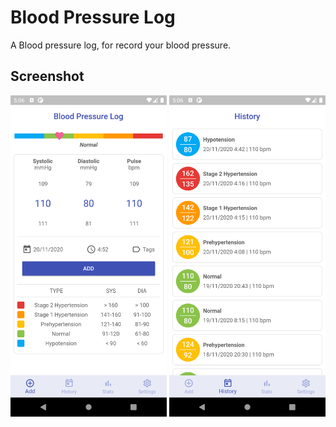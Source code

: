 # Blood Pressure Log

A Blood pressure log, for record your blood pressure.

## Screenshot

<img src="https://raw.githubusercontent.com/anoochit/blood_pressure_log/master/screenshot/screenshot01.png" width="250">

<img src="https://raw.githubusercontent.com/anoochit/blood_pressure_log/master/screenshot/screenshot02.png" width="250">